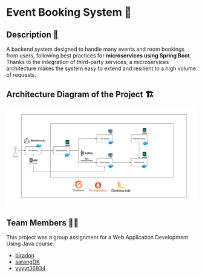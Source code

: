 # Event Booking System 🎫

## Description 📜
A backend system designed to handle many events and room bookings from users, following best practices for **microservices using Spring Boot**.
Thanks to the integration of third-party services, a microservices architecture makes the system easy to extend and resilient to a high volume of requests.

## Architecture Diagram of the Project 🏗

![Diagram](https://github.com/sarangDK/Java_Web_project/blob/main/COMP3095%20Project.png) 

## Team Members 👨‍💻
This project was a group assignment for a Web Application Development Using Java course.

- [biradon](https://github.com/biradon)
- [sarangDK](https://github.com/sarangDK)
- [yyyyt36834](https://github.com/yyyyt36834)

